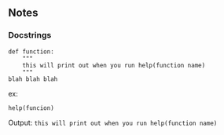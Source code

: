 
## Notes

### Docstrings
```
def function:
	"""
	this will print out when you run help(function name)
	"""
blah blah blah
```
ex:
```
help(funcion)
```
Output:
`this will print out when you run help(function name)`
